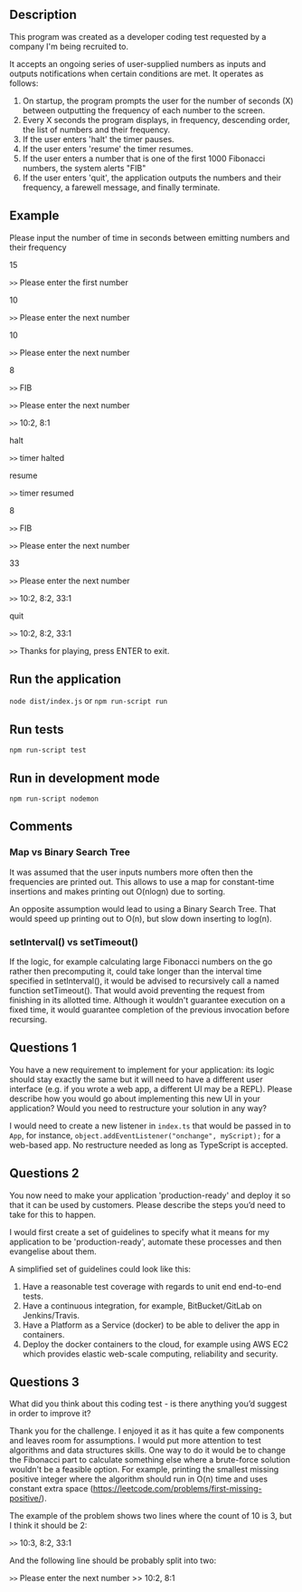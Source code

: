 ## Description
This program was created as a developer coding test requested by a company I'm being recruited to.

It accepts an ongoing series of user-supplied numbers as inputs and outputs notifications when certain conditions are met. It operates as follows:

1. On startup, the program prompts the user for the number of seconds (X) between outputting the frequency of each number to the screen.
2. Every X seconds the program displays, in frequency, descending order, the list of numbers and their frequency.
3. If the user enters 'halt' the timer pauses.
4. If the user enters 'resume' the timer resumes.
5. If the user enters a number that is one of the first 1000 Fibonacci numbers, the system alerts "FIB"
6. If the user enters 'quit', the application outputs the numbers and their frequency, a farewell message, and finally terminate.

## Example
Please input the number of time in seconds between emitting numbers and their frequency

15

```>>``` Please enter the first number

10

```>>``` Please enter the next number

10

```>>``` Please enter the next number

8

```>>``` FIB

```>>``` Please enter the next number

```>>``` 10:2, 8:1

halt

```>>``` timer halted

resume

```>>``` timer resumed

8

```>>``` FIB

```>>``` Please enter the next number

33

```>>``` Please enter the next number

```>>``` 10:2, 8:2, 33:1

quit

```>>``` 10:2, 8:2, 33:1

```>>``` Thanks for playing, press ENTER to exit.

## Run the application
`
node dist/index.js
`
or
`
npm run-script run
`

## Run tests
`
npm run-script test
`

## Run in development mode
`
npm run-script nodemon
`

## Comments
### Map vs Binary Search Tree
It was assumed that the user inputs numbers more often then the frequencies are printed out.
This allows to use a map for constant-time insertions and makes printing out O(nlogn) due to sorting.

An opposite assumption would lead to using a Binary Search Tree.
That would speed up printing out to O(n), but slow down inserting to log(n).

### setInterval() vs setTimeout()
If the logic, for example calculating large Fibonacci numbers on the go rather then precomputing it,
could take longer than the interval time specified in setInterval(), it would be advised to
recursively call a named function setTimeout(). That would avoid preventing the request from finishing in its allotted time. Although it wouldn't guarantee execution on a fixed time, it would guarantee completion of the previous invocation before recursing.

## Questions 1
You have a new requirement to implement for your application: its logic should stay exactly the same but it will need to have a different user interface (e.g. if you wrote a web app, a different UI may be a REPL). Please describe how you would go about implementing this new UI in your application? Would you need to restructure your solution in any way?

I would need to create a new listener in ```index.ts``` that would be passed in to ```App```, for instance, ```object.addEventListener("onchange", myScript);``` for a web-based app. No restructure needed as long as TypeScript is accepted.

## Questions 2
You now need to make your application 'production-ready' and deploy it so that it can be used by customers. Please describe the steps you’d need to take for this to happen.

I would first create a set of guidelines to specify what it means for my application to be 'production-ready', automate these processes and then evangelise about them.

A simplified set of guidelines could look like this:

1. Have a reasonable test coverage with regards to unit end end-to-end tests.
2. Have a continuous integration, for example, BitBucket/GitLab on Jenkins/Travis.
3. Have a Platform as a Service (docker) to be able to deliver the app in containers.
4. Deploy the docker containers to the cloud, for example using AWS EC2 which provides elastic web-scale computing, reliability and security.

## Questions 3
What did you think about this coding test - is there anything you’d suggest in order to improve it?

Thank you for the challenge. I enjoyed it as it has quite a few components and leaves room for assumptions. I would put more attention to test algorithms and data structures skills. One way to do it would be to change the Fibonacci part to calculate something else where a brute-force solution wouldn't be a feasible option. For example, printing the smallest missing positive integer where the algorithm should run in O(n) time and uses constant extra space (https://leetcode.com/problems/first-missing-positive/).

The example of the problem shows two lines where the count of 10 is 3, but I think it should be 2:

```>>``` 10:3, 8:2, 33:1

And the following line should be probably split into two:

```>>``` Please enter the next number >> 10:2, 8:1
